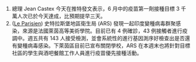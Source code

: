 1. 總理 Jean Castex 今天在推特發文表示，6 月中的疫苗第一劑接種目標 3 千萬人次已於今天達成，比預期提早三天。
1. ([Le Parisien](https://bit.ly/3vdFyy9)) 史特拉斯堡地區衛生局 (ARS) 發現一起印度變種病毒群聚感染，來源是法國萊茵高等美術學院。目前已有 4 例確診，43 例接觸者進行疫調中。週五共有 143 人接受檢測，並會系統性的進行基因測序好檢查出是否還有變種病毒感染。下萊茵區目前已宣布關閉學校，ARS 在本週末也將針對目標社區的學生與酒吧餐館工作人員進行疫苗優先接種活動。
